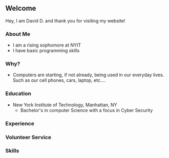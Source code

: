## Welcome 

Hey, I am David D. and thank you for visiting my website!

### About Me
* I am a rising sophomore at NYIT <br>
* I have basic programming skills <br>




### Why?
* Computers are starting, if not already, being used in our everyday lives.
Such as our cell phones, cars, laptop, etc....
 


### Education
* New York Institute of Technology, Manhattan, NY
	* Bachelor's in computer Science with a focus in Cyber Security



### Experience



### Volunteer Service


### Skills



